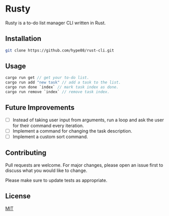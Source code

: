 # Rusty

Rusty is a to-do list manager CLI written in Rust.

## Installation


```bash
git clone https://github.com/hype08/rust-cli.git
```

## Usage

```rust
cargo run get // get your to-do list.
cargo run add "new task" // add a task to the list.
cargo run done `index` // mark task index as done.
cargo run remove `index` // remove task index.
```

## Future Improvements 
- [ ] Instead of taking user input from arguments, run a loop and ask the user for their command every iteration.
- [ ] Implement a command for changing the task description.
- [ ] Implement a custom sort command.

## Contributing
Pull requests are welcome. For major changes, please open an issue first to discuss what you would like to change.

Please make sure to update tests as appropriate.


## License
[MIT](https://choosealicense.com/licenses/mit/)